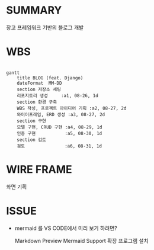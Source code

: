 # SUMMARY
장고 프레임워크 기반의 블로그 개발


# WBS
```mermaid

gantt
    title BLOG (feat. Django)
    dateFormat  MM-DD
    section 저장소 세팅
    리포지토리 생성     :a1, 08-26, 1d
    section 환경 구축
    WBS 작성, 프로젝트 아이디어 기획 :a2, 08-27, 2d
    와이어프레임, ERD 생성 :a3, 08-27, 2d
    section 구현
    모델 구현, CRUD 구현 :a4, 08-29, 1d
    인증 구현           :a5, 08-30, 1d
    section 검토
    검토               :a6, 08-31, 1d
```

# WIRE FRAME
화면 기획


# ISSUE
- mermaid 를 VS CODE에서 미리 보기 하려면?

    Markdown Preview Mermaid Support 확장 프로그램 설치
